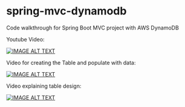 # spring-mvc-dynamodb

Code walkthrough for Spring Boot MVC project with AWS DynamoDB

Youtube Video:


[![IMAGE ALT TEXT](http://img.youtube.com/vi/kCODIYQ2y70/0.jpg)](http://www.youtube.com/watch?v=kCODIYQ2y70 "Video Title")



Video for creating the Table and populate with data:


[![IMAGE ALT TEXT](http://img.youtube.com/vi/sBZIVLlmpxY/0.jpg)](http://www.youtube.com/watch?v=sBZIVLlmpxY "Video Title")



Video explaining table design:


[![IMAGE ALT TEXT](http://img.youtube.com/vi/V0GtrBfY7XM/0.jpg)](http://www.youtube.com/watch?v=V0GtrBfY7XM "Video Title")
